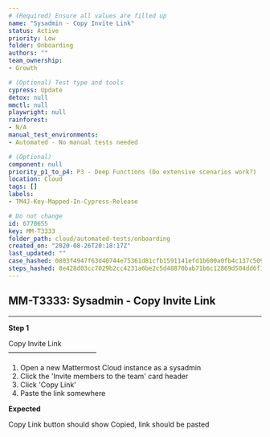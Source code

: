 ```yaml
---
# (Required) Ensure all values are filled up
name: "Sysadmin - Copy Invite Link"
status: Active
priority: Low
folder: Onboarding
authors: ""
team_ownership: 
- Growth

# (Optional) Test type and tools
cypress: Update
detox: null
mmctl: null
playwright: null
rainforest: 
- N/A
manual_test_environments: 
- Automated - No manual tests needed

# (Optional)
component: null
priority_p1_to_p4: P3 - Deep Functions (Do extensive scenarios work?)
location: Cloud
tags: []
labels: 
- TM4J-Key-Mapped-In-Cypress-Release

# Do not change
id: 6770655
key: MM-T3333
folder_path: cloud/automated-tests/onboarding
created_on: "2020-08-26T20:18:17Z"
last_updated: ""
case_hashed: 0803f4947f63d40744e75361d81cfb1591141efd1b600a0fb4c137c509c85ef7eed9972c2a174ca24eb7dd936c93f749
steps_hashed: 8e428d03cc7029b2cc4231a6be2c5d48870bab71b6c12869d504dd6f1b55f9a4ad3a77aaf1997cd55dcf9a4c4d0135bb
---
```


## MM-T3333: Sysadmin - Copy Invite Link

---

**Step 1**

Copy Invite Link\
–––––––––––––––––––––––––

1. Open a new Mattermost Cloud instance as a sysadmin
2. Click the 'Invite members to the team' card header
3. Click 'Copy Link'
4. Paste the link somewhere

**Expected**

Copy Link button should show Copied, link should be pasted
